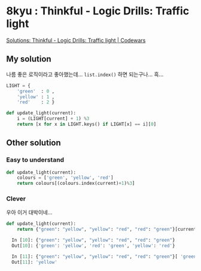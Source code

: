 # 8kyu : Thinkful - Logic Drills: Traffic light

[Solutions: Thinkful - Logic Drills: Traffic light | Codewars](https://www.codewars.com/kata/58649884a1659ed6cb000072/solutions/python)

## My solution

나름 좋은 로직이라고 좋아했는데... `list.index()` 하면 되는구나... 흑...

```python
LIGHT = {
    'green'  : 0 ,
    'yellow' : 1 ,
    'red'    : 2 }

def update_light(current):
    i = (LIGHT[current] + 1) %3
    return [x for x in LIGHT.keys() if LIGHT[x] == i][0]
```

## Other solution

### Easy to understand

```python
def update_light(current):
    colours = ['green', 'yellow', 'red']
    return colours[(colours.index(current)+1)%3]
```

### Clever

우아 이거 대박이네...

```python
def update_light(current):
    return {"green": "yellow", "yellow": "red", "red": "green"}[current]

  In [10]: {"green": "yellow", "yellow": "red", "red": "green"}
  Out[10]: {'green': 'yellow', 'red': 'green', 'yellow': 'red'}

  In [11]: {"green": "yellow", "yellow": "red", "red": "green"}[ 'green']
  Out[11]: 'yellow'
```
